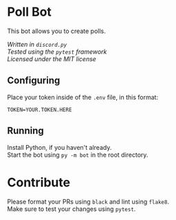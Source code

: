 # Poll Bot

This bot allows you to create polls.

_Written in `discord.py`_  
_Tested using the `pytest` framework_  
_Licensed under the MIT license_

## Configuring

Place your token inside of the `.env` file, in this format:

```env
TOKEN=YOUR.TOKEN.HERE
```

## Running

Install Python, if you haven't already.  
Start the bot using `py -m bot` in the root directory.

# Contribute

Please format your PRs using `black` and lint using `flake8`.  
Make sure to test your changes using `pytest`.
